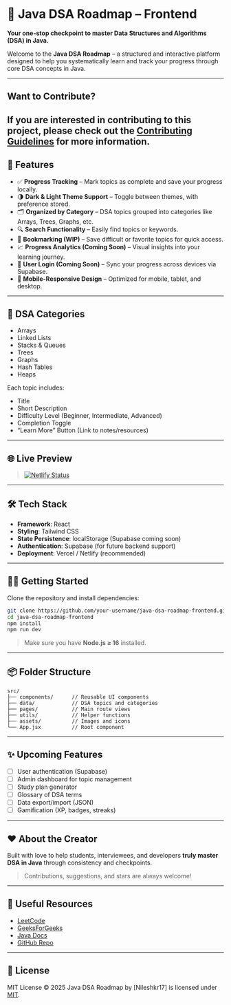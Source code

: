 
# 📘 Java DSA Roadmap – Frontend

**Your one-stop checkpoint to master Data Structures and Algorithms (DSA) in Java.**

Welcome to the **Java DSA Roadmap** – a structured and interactive platform designed to help you systematically learn and track your progress through core DSA concepts in Java.

---
## Want to Contribute?
If you are interested in contributing to this project, please check out the [Contributing Guidelines](CONTRIBUTING.md) for more information.
---

## 🚀 Features

- ✅ **Progress Tracking** – Mark topics as complete and save your progress locally.
- 🌗 **Dark & Light Theme Support** – Toggle between themes, with preference stored.
- 🗂 **Organized by Category** – DSA topics grouped into categories like Arrays, Trees, Graphs, etc.
- 🔍 **Search Functionality** – Easily find topics or keywords.
- 📌 **Bookmarking (WIP)** – Save difficult or favorite topics for quick access.
- 📈 **Progress Analytics (Coming Soon)** – Visual insights into your learning journey.
- 🔐 **User Login (Coming Soon)** – Sync your progress across devices via Supabase.
- 📱 **Mobile-Responsive Design** – Optimized for mobile, tablet, and desktop.

---

## 📂 DSA Categories

- Arrays
- Linked Lists
- Stacks & Queues
- Trees
- Graphs
- Hash Tables
- Heaps

Each topic includes:
- Title
- Short Description
- Difficulty Level (Beginner, Intermediate, Advanced)
- Completion Toggle
- “Learn More” Button (Link to notes/resources)

---

## 🌐 Live Preview

> [![Netlify Status](https://api.netlify.com/api/v1/badges/0a8faa00-6cbd-4eb2-a172-6df3abf83833/deploy-status)](https://app.netlify.com/sites/melodious-haupia-c04a8a/deploys)


---

## 🛠 Tech Stack

- **Framework**: React
- **Styling**: Tailwind CSS
- **State Persistence**: localStorage (Supabase coming soon)
- **Authentication**: Supabase (for future backend support)
- **Deployment**: Vercel / Netlify (recommended)

---

## 🧑‍💻 Getting Started

Clone the repository and install dependencies:

```bash
git clone https://github.com/your-username/java-dsa-roadmap-frontend.git
cd java-dsa-roadmap-frontend
npm install
npm run dev
````

> Make sure you have **Node.js ≥ 16** installed.

---

## 📦 Folder Structure

```
src/
├── components/      // Reusable UI components
├── data/            // DSA topics and categories
├── pages/           // Main route views
├── utils/           // Helper functions
├── assets/          // Images and icons
└── App.jsx          // Root component
```

---

## ✨ Upcoming Features

* [ ] User authentication (Supabase)
* [ ] Admin dashboard for topic management
* [ ] Study plan generator
* [ ] Glossary of DSA terms
* [ ] Data export/import (JSON)
* [ ] Gamification (XP, badges, streaks)

---

## ❤️ About the Creator

Built with love to help students, interviewees, and developers **truly master DSA in Java** through consistency and checkpoints.

> Contributions, suggestions, and stars are always welcome!

---

## 📎 Useful Resources

* [LeetCode](https://leetcode.com/)
* [GeeksForGeeks](https://www.geeksforgeeks.org/)
* [Java Docs](https://docs.oracle.com/en/java/)
* [GitHub Repo](https://github.com/nileshkr17/Java-DSA-roadmap)

---

## 📜 License

MIT License © 2025
Java DSA Roadmap by \[Nileshkr17\] is licensed under [MIT](https://opensource.org/licenses/MIT).

